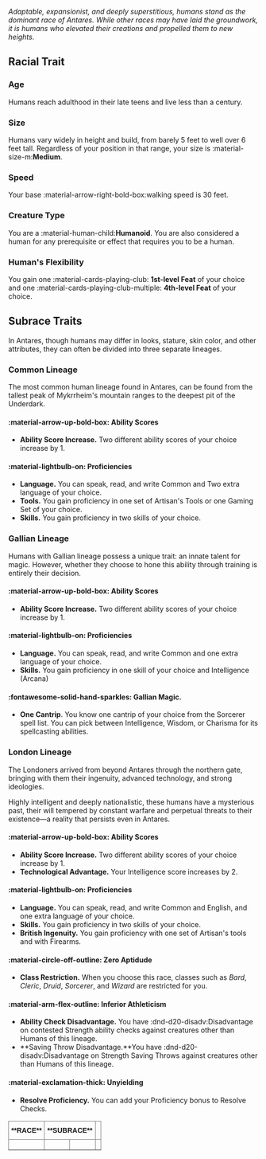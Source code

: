 *Adaptable, expansionist, and deeply superstitious, humans stand as the dominant race of Antares. While other races may have laid the groundwork, it is humans who elevated their creations and propelled them to new heights.*

## Racial Trait



### Age
Humans reach adulthood in their late teens and live less than a century.

### Size
Humans vary widely in height and build, from barely 5 feet to well over 6 feet tall. Regardless of your position in that range, your size is :material-size-m:**Medium**.

### Speed 
Your base :material-arrow-right-bold-box:walking speed is 30 feet.

### Creature Type
You are a :material-human-child:**Humanoid**. You are also considered a human for any prerequisite or effect that requires you to be a human.

### **Human's Flexibility**

You gain one :material-cards-playing-club: **1st-level Feat** of your choice and one :material-cards-playing-club-multiple: **4th-level Feat** of your choice. 

## Subrace Traits

In Antares, though humans may differ in looks, stature, skin color, and other attributes, they can often be divided into three separate lineages.

### Common Lineage

The most common human lineage found in Antares, can be found from the tallest peak of Mykrrheim's mountain ranges to the deepest pit of the Underdark.

#### :material-arrow-up-bold-box: Ability Scores

- **Ability Score Increase.** Two different ability scores of your choice increase by 1.

#### :material-lightbulb-on: Proficiencies

- **Language.** You can speak, read, and write Common and Two extra language of your choice.
- **Tools.** You gain proficiency in one set of Artisan's Tools or one Gaming Set of your choice.
- **Skills.** You gain proficiency in two skills of your choice.

### Gallian Lineage

Humans with Gallian lineage possess a unique trait: an innate talent for magic. However, whether they choose to hone this ability through training is entirely their decision.

#### :material-arrow-up-bold-box: Ability Scores

- **Ability Score Increase.** Two different ability scores of your choice increase by 1.

#### :material-lightbulb-on: Proficiencies

- **Language.** You can speak, read, and write Common and one extra language of your choice.
- **Skills.** You gain proficiency in one skill of your choice and Intelligence (Arcana)

#### :fontawesome-solid-hand-sparkles: **Gallian Magic.** 

- **One Cantrip**. You know one cantrip of your choice from the Sorcerer spell list. You can pick between Intelligence, Wisdom, or Charisma for its spellcasting abilities.

### London Lineage

The Londoners arrived from beyond Antares through the northern gate, bringing with them their ingenuity, advanced technology, and strong ideologies. 

Highly intelligent and deeply nationalistic, these humans have a mysterious past, their will tempered by constant warfare and perpetual threats to their existence—a reality that persists even in Antares.

#### :material-arrow-up-bold-box: Ability Scores

- **Ability Score Increase.** Two different ability scores of your choice increase by 1.
- **Technological Advantage.** Your Intelligence score increases by 2. 

#### :material-lightbulb-on: Proficiencies

- **Language.** You can speak, read, and write Common and English, and one extra language of your choice.
- **Skills.** You gain proficiency in two skills of your choice.
- **British Ingenuity.** You gain proficiency with one set of Artisan's tools and with Firearms.

#### :material-circle-off-outline: Zero Aptidude

- **Class Restriction.** When you choose this race, classes such as *Bard*, *Cleric*, *Druid*, *Sorcerer*, and *Wizard* are restricted for you.

#### :material-arm-flex-outline: Inferior Athleticism

- **Ability Check Disadvantage.** You have :dnd-d20-disadv:Disadvantage on contested Strength ability checks against creatures other than Humans of this lineage.
- **Saving Throw Disadvantage.**You have :dnd-d20-disadv:Disadvantage on Strength Saving Throws against creatures other than Humans of this lineage.

#### :material-exclamation-thick: Unyielding 

- **Resolve Proficiency.** You can add your Proficiency bonus to Resolve Checks.


<style type="text/css">
.tg  {border-collapse:collapse;border-spacing:0;}
.tg td{border-color:black;border-style:solid;border-width:1px;font-family:Arial, sans-serif;font-size:14px;
overflow:hidden;padding:10px 5px;word-break:normal;}
.tg th{border-color:black;border-style:solid;border-width:1px;font-family:Arial, sans-serif;font-size:14px;
font-weight:normal;overflow:hidden;padding:10px 5px;word-break:normal;}
.tg .tg-c3ow{border-color:inherit;text-align:center;vertical-align:top}
.tg .tg-0pky{border-color:inherit;text-align:left;vertical-align:top}
</style>
<table class="tg"><thead>
<tr>
<th class="tg-c3ow"><span style="font-weight:bold">**RACE**</span></th>
<th class="tg-0pky" colspan="2"><span style="font-weight:bold">**SUBRACE**</span></th>
<th class="tg-0pky"></th>
</tr></thead>
<tbody>
<tr>
<td class="tg-c3ow"></td>
<td class="tg-0pky"></td>
<td class="tg-0pky"></td>
<td class="tg-0pky"></td>
</tr>
</tbody>
</table>